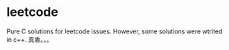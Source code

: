# leetcode
Pure C solutions for leetcode issues.
However, some solutions were wtrited in c++. 真香。。。
